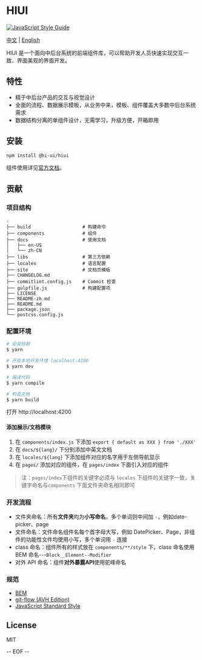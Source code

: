 # HIUI

[![JavaScript Style Guide](https://camo.githubusercontent.com/58fbab8bb63d069c1e4fb3fa37c2899c38ffcd18/68747470733a2f2f696d672e736869656c64732e696f2f62616467652f636f64655f7374796c652d7374616e646172642d627269676874677265656e2e737667)](https://github.com/standard/standard)

[中文](https://github.com/XiaoMi/hiui/blob/master/README-zh.md) | [English](https://github.com/XiaoMi/hiui/blob/master/README.md)

HIUI 是一个面向中后台系统的前端组件库，可以帮助开发人员快速实现交互一致、界面美观的界面开发。

## 特性

- 精于中后台产品的交互与视觉设计
- 全面的流程、数据展示模板，从业务中来，模板、组件覆盖大多数中后台系统需求
- 数据结构分离的单组件设计，无需学习，升级方便，开箱即用

## 安装

```sh
npm install @hi-ui/hiui
```

组件使用详见[官方文档](https://xiaomi.github.io/hiui/#/zh-CN/components/quick-start)。


## 贡献

### 项目结构

```
.
├── build                   # 构建命令
├── components              # 组件
├── docs                    # 使用文档
│   ├── en-US
│   └── zh-CN
├── libs                    # 第三方依赖
├── locales                 # 语言配置
├── site                    # 文档页模板
├── CHANGELOG.md
├── commitlint.config.js    # Commit 检查
├── gulpfile.js             # 构建配置项
├── LICENSE
├── README-zh.md
├── README.md
├── package.json
└── postcss.config.js
```

### 配置环境

```sh
# 安装依赖
$ yarn

# 开启本地开发环境 localhost:4200
$ yarn dev

# 编译代码
$ yarn compile

# 构造文档
$ yarn build
```

打开 http://localhost:4200

#### 添加展示/文档模块

1. 在 `components/index.js` 下添加 `export { default as XXX } from './XXX'`
2. 在 `docs/${lang}/` 下分别添加中英文文档
3. 在 `locales/${lang}` 下添加组件对应的名字用于左侧导航显示
4. 在 `pages/` 添加对应的组件，在 `pages/index` 下面引入对应的组件

> 注：`pages/index`下组件的关键字必须与 `locales` 下组件的关键字一致，关键字命名与`components` 下面文件夹命名相同即可

### 开发流程

 - 文件夹命名：所有**文件夹**均为**小写命名**，多个单词则中间加 `-`，例如date-picker、page
 - 文件命名：文件命名组件名每个首字母大写，例如 DatePicker、Page，非组件的功能性文件均使用小写，多个单词用 `-` 连接
 - class 命名：组件所有的样式放在 `components/**/style` 下，class 命名使用 BEM 命名---`Block__Element--Modifier`
 - 对外 API 命名：组件**对外暴露API**使用驼峰命名

### 规范

 - [BEM](https://en.bem.info/)
 - [git-flow (AVH Edition)](https://github.com/petervanderdoes/gitflow-avh)
 - [JavaScript Standard Style](https://github.com/standard/standard)

## License

MIT

-- EOF --
